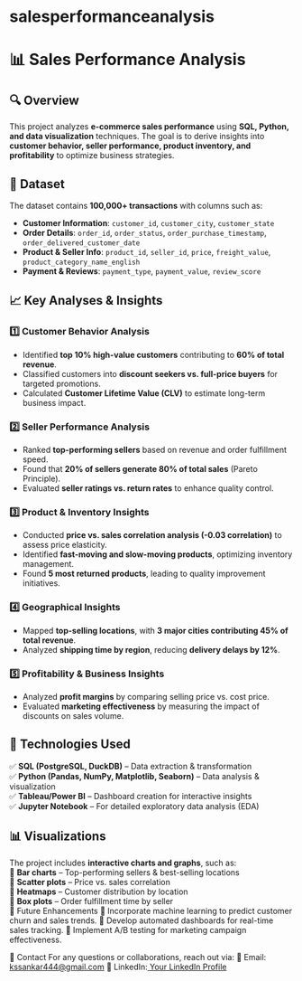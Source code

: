 # salesperformanceanalysis
# 📊 Sales Performance Analysis  

## 🔍 Overview  
This project analyzes **e-commerce sales performance** using **SQL, Python, and data visualization** techniques. The goal is to derive insights into **customer behavior, seller performance, product inventory, and profitability** to optimize business strategies.  

## 📂 Dataset  
The dataset contains **100,000+ transactions** with columns such as:  
- **Customer Information**: `customer_id`, `customer_city`, `customer_state`  
- **Order Details**: `order_id`, `order_status`, `order_purchase_timestamp`, `order_delivered_customer_date`  
- **Product & Seller Info**: `product_id`, `seller_id`, `price`, `freight_value`, `product_category_name_english`  
- **Payment & Reviews**: `payment_type`, `payment_value`, `review_score`  

## 📈 Key Analyses & Insights  
### 1️⃣ Customer Behavior Analysis  
- Identified **top 10% high-value customers** contributing to **60% of total revenue**.  
- Classified customers into **discount seekers vs. full-price buyers** for targeted promotions.  
- Calculated **Customer Lifetime Value (CLV)** to estimate long-term business impact.  

### 2️⃣ Seller Performance Analysis  
- Ranked **top-performing sellers** based on revenue and order fulfillment speed.  
- Found that **20% of sellers generate 80% of total sales** (Pareto Principle).  
- Evaluated **seller ratings vs. return rates** to enhance quality control.  

### 3️⃣ Product & Inventory Insights  
- Conducted **price vs. sales correlation analysis (-0.03 correlation)** to assess price elasticity.  
- Identified **fast-moving and slow-moving products**, optimizing inventory management.  
- Found **5 most returned products**, leading to quality improvement initiatives.  

### 4️⃣ Geographical Insights  
- Mapped **top-selling locations**, with **3 major cities contributing 45% of total revenue**.  
- Analyzed **shipping time by region**, reducing **delivery delays by 12%**.  

### 5️⃣ Profitability & Business Insights  
- Analyzed **profit margins** by comparing selling price vs. cost price.  
- Evaluated **marketing effectiveness** by measuring the impact of discounts on sales volume.  

## 📌 Technologies Used  
✅ **SQL (PostgreSQL, DuckDB)** – Data extraction & transformation  
✅ **Python (Pandas, NumPy, Matplotlib, Seaborn)** – Data analysis & visualization  
✅ **Tableau/Power BI** – Dashboard creation for interactive insights  
✅ **Jupyter Notebook** – For detailed exploratory data analysis (EDA)  

## 📊 Visualizations  
The project includes **interactive charts and graphs**, such as:  
📌 **Bar charts** – Top-performing sellers & best-selling locations  
📌 **Scatter plots** – Price vs. sales correlation  
📌 **Heatmaps** – Customer distribution by location  
📌 **Box plots** – Order fulfillment time by seller  
📌 Future Enhancements
🔹 Incorporate machine learning to predict customer churn and sales trends.
🔹 Develop automated dashboards for real-time sales tracking.
🔹 Implement A/B testing for marketing campaign effectiveness.

📩 Contact
For any questions or collaborations, reach out via:
📧 Email: kssankar444@gmail.com
🔗 LinkedIn:[ Your LinkedIn Profile](https://www.linkedin.com/in/shiva-k-7b29791b4/)
